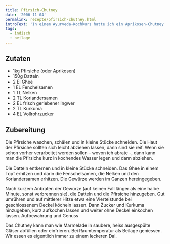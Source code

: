 ```yaml
---
title: Pfirsich-Chutney
date: '2006-11-04'
permalink: rezepte/pfirsich-chutney.html
introText: 'In einem Ayurveda-Kochkurs hatte ich ein Aprikosen-Chutney kennengelernt, das wir danach häufig selber gemacht haben. Doch die Wahl der Frucht ist generell variabel, so habe ich das Rezept diesmal mit Pfirsichen gemacht. Eine Freundin hatte uns mehrere Kilogramm frischer Pfirsiche geschenkt. Die mussten ja gebührend verarbeitet werden.'
tags:
  - indisch
  - beilage
---
```


<aside class="recipe__ingredients">

## Zutaten

- 1kg Pfirsiche (oder Aprikosen)
- 150g Datteln
- 2 El Ghee
- 1 EL Fenchelsamen
- 1 TL Nelken
- 2 TL Koriandersamen
- 2 EL frisch geriebener Ingwer
- 2 TL Kurkuma
- 4 EL Vollrohrzucker

</aside>

<div class="recipe__content">

## Zubereitung

Die Pfirsiche waschen, schälen und in kleine Stücke schneiden. Die Haut der Pfirsiche sollten sich leicht abziehen lassen, dann sind sie reif. Wenn sie schon vorher verarbeitet werden sollen – wovon ich abrate -, dann kann man die Pfirsiche kurz in kochendes Wasser legen und dann abziehen.

Die Datteln entkernen und in kleine Stücke schneiden. Das Ghee in einem Topf erhitzen und darin die Fenschelsamen, die Nelken und den Koriandersamen erhitzen. Die Gewürze werden im Ganzen hereingegeben.

Nach kurzem Anbraten der Gewürze (auf keinen Fall länger als eine halbe Minute, sonst verbrennen sie), die Datteln und die Pfirsiche hinzugeben. Gut umrühren und auf mittlerer Hitze etwa eine Viertelstunde bei geschlossenem Deckel köcheln lassen. Dann Zucker und Kurkuma hinzugeben, kurz aufkochen lassen und weiter ohne Deckel einkochen lassen.
Aufbewahrung und Genuss

Das Chutney kann man wie Marmelade in saubere, heiss ausgespülte Gläser abfüllen oder einfrieren. Bei Raumtemperatur als Beilage geniessen. Wir essen es eigentlich immer zu einem leckeren Dal.

</div>


